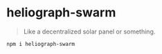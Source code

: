 # heliograph-swarm
> Like a decentralized solar panel or something. 

```shell
npm i heliograph-swarm
```
